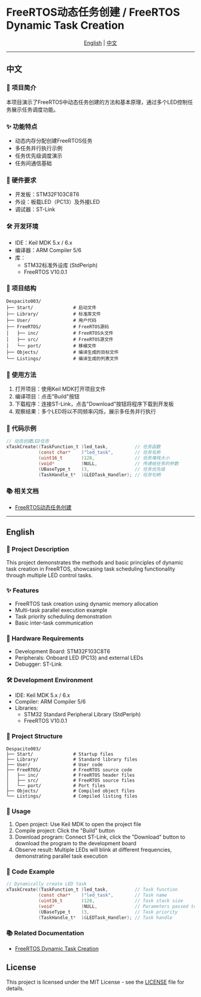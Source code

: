 # FreeRTOS动态任务创建 / FreeRTOS Dynamic Task Creation

<div align="center">

[English](#english) | [中文](#中文)

</div>

---

## 中文

### 📖 项目简介

本项目演示了FreeRTOS中动态任务创建的方法和基本原理，通过多个LED控制任务展示任务调度功能。

### ✨ 功能特点

- 动态内存分配创建FreeRTOS任务
- 多任务并行执行示例
- 任务优先级调度演示
- 任务间通信基础

### 🔧 硬件要求

- 开发板：STM32F103C8T6
- 外设：板载LED（PC13）及外接LED
- 调试器：ST-Link

### 🛠️ 开发环境

- IDE：Keil MDK 5.x / 6.x
- 编译器：ARM Compiler 5/6
- 库：
  - STM32标准外设库 (StdPeriph)
  - FreeRTOS V10.0.1

### 📂 项目结构

```
Despacito003/
├── Start/               # 启动文件
├── Library/             # 标准库文件
├── User/                # 用户代码
├── FreeRTOS/            # FreeRTOS源码
│   ├── inc/             # FreeRTOS头文件
│   ├── src/             # FreeRTOS源文件
│   └── port/            # 移植文件
├── Objects/             # 编译生成的目标文件
└── Listings/            # 编译生成的列表文件
```

### 🚀 使用方法

1. 打开项目：使用Keil MDK打开项目文件
2. 编译项目：点击"Build"按钮
3. 下载程序：连接ST-Link，点击"Download"按钮将程序下载到开发板
4. 观察结果：多个LED将以不同频率闪烁，展示多任务并行执行

### 📝 代码示例

```c
// 动态创建LED任务
xTaskCreate((TaskFunction_t )led_task,          // 任务函数
            (const char*    )"led_task",        // 任务名称
            (uint16_t       )128,               // 任务堆栈大小
            (void*          )NULL,              // 传递给任务的参数
            (UBaseType_t    )3,                 // 任务优先级
            (TaskHandle_t*  )&LEDTask_Handler); // 任务句柄
```

### 📚 相关文档

- [FreeRTOS动态任务创建](../../docs/zh/003-FreeRTOS动态任务创建.md)

---

## English

### 📖 Project Description

This project demonstrates the methods and basic principles of dynamic task creation in FreeRTOS, showcasing task scheduling functionality through multiple LED control tasks.

### ✨ Features

- FreeRTOS task creation using dynamic memory allocation
- Multi-task parallel execution example
- Task priority scheduling demonstration
- Basic inter-task communication

### 🔧 Hardware Requirements

- Development Board: STM32F103C8T6
- Peripherals: Onboard LED (PC13) and external LEDs
- Debugger: ST-Link

### 🛠️ Development Environment

- IDE: Keil MDK 5.x / 6.x
- Compiler: ARM Compiler 5/6
- Libraries:
  - STM32 Standard Peripheral Library (StdPeriph)
  - FreeRTOS V10.0.1

### 📂 Project Structure

```
Despacito003/
├── Start/               # Startup files
├── Library/             # Standard library files
├── User/                # User code
├── FreeRTOS/            # FreeRTOS source code
│   ├── inc/             # FreeRTOS header files
│   ├── src/             # FreeRTOS source files
│   └── port/            # Port files
├── Objects/             # Compiled object files
└── Listings/            # Compiled listing files
```

### 🚀 Usage

1. Open project: Use Keil MDK to open the project file
2. Compile project: Click the "Build" button
3. Download program: Connect ST-Link, click the "Download" button to download the program to the development board
4. Observe result: Multiple LEDs will blink at different frequencies, demonstrating parallel task execution

### 📝 Code Example

```c
// Dynamically create LED task
xTaskCreate((TaskFunction_t )led_task,          // Task function
            (const char*    )"led_task",        // Task name
            (uint16_t       )128,               // Task stack size
            (void*          )NULL,              // Parameters passed to the task
            (UBaseType_t    )3,                 // Task priority
            (TaskHandle_t*  )&LEDTask_Handler); // Task handle
```

### 📚 Related Documentation

- [FreeRTOS Dynamic Task Creation](../../docs/en/003-FreeRTOS-Dynamic-Task-Creation.md)

## License

This project is licensed under the MIT License - see the [LICENSE](../../LICENSE) file for details. 